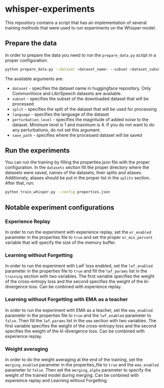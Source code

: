 # whisper-experiments
This repository contains a script that has an implementation of several training methods that were used to run experiments on the Whisper model.

## Prepare the data 
In order to prepare the data you need to run the `prepare_data.py` script in a proper configuration:
```bash
python prepare_data.py --dataset <dataset_name> --subset <dataset_subset> --split <dataset_split> --language <dataset_language> --perturbation_level <perturbation_level> --save_path <save_path>
```
The available arguments are:
- `dataset` - specifies the dataset name in huggingface repository. Only CommonVoice and LibriSpeech datasets are available.
- `subset` - specifies the subset of the downloaded dataset that will be processed
- `split` - specifies the split of the dataset that will be used for processing
- `language` - specifies the language of the dataset
- `perturbation_level` - specifies the magnitude of added noise to the dataset. Minimum level is 1 and maximum is 4. If you do not want to do any perturbations, do not set this argument.
- `save_path` - specifies where the processed dataset will be saved

## Run the experiments
You can run the training by filling the properties.json file with the proper configuration. In the `datasets` section fill the proper directory where the datasets were saved, names of the datasets, their splits and aliases. Additionaly, aliases should be put in the proper list in the `splits` section. After that, run:
```bash
python train_whisper.py --config properties.json
```

## Notable experiment configurations

### Experience Replay
In order to run the experiment with experience replay, set the `er_enabled` parameter in the properties file to `true` and set the proper `er_mix_percent` variable that will specify the size of the memory buffer.

### Learning without Forgetting
In order to run the experiment with LwF loss enabled, set the `lwf_enabled` parameter in the properties file to `true` and fill the `lwf_params` list in the `training` section with two variables. The first variable specifies the weight of the cross-entropy loss and the second specifies the weight of the kl-divergence loss. Can be conbined with experience replay.

### Learning without Forgetting with EMA as a teacher
In order to run the experiment with EMA as a teacher, set the `ema_enabled` parameter in the properties file to `true` and the `lwf_enabled` parameter to `false`. Then fill the `lwf_params` list in the `ema` section with two variables. The first variable specifies the weight of the cross-entropy loss and the second specifies the weight of the kl-divergence loss. Can be combined with experience replay.

### Weight averaging
In order to do the weight averaging at the end of the training, set the `merging_enabled` parameter in the properties_file to `true` and the `ema_enabled` parameter to `false`. Then set the `merging_alpha` parameter to specify the weight of the trained model during merging. Can be conbined with expereince raplay and Learning without Forgetting.
